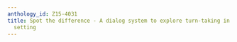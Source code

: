 ```yaml
---
anthology_id: Z15-4031
title: Spot the difference - A dialog system to explore turn-taking in an interactive
  setting
---
```

